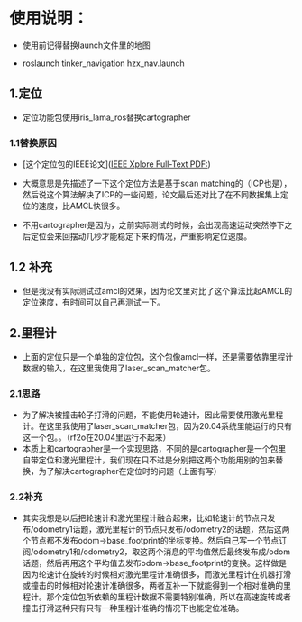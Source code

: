 # 使用说明：

* 使用前记得替换launch文件里的地图

* roslaunch tinker_navigation hzx_nav.launch

## 1.定位

* 定位功能包使用iris_lama_ros替换cartographer

### 1.1替换原因

* [这个定位包的IEEE论文]([IEEE Xplore Full-Text PDF:](https://ieeexplore.ieee.org/stamp/stamp.jsp?tp=&arnumber=7964053))

* 大概意思是先描述了一下这个定位方法是基于scan matching的（ICP也是），然后说这个算法解决了ICP的一些问题，论文最后还对比了在不同数据集上定位的速度，比AMCL快很多。

* 不用cartographer是因为，之前实际测试的时候，会出现高速运动突然停下之后定位会来回摆动几秒才能稳定下来的情况，严重影响定位速度。

## 1.2 补充

* 但是我没有实际测试过amcl的效果，因为论文里对比了这个算法比起AMCL的定位速度，有时间可以自己再测试一下。

## 2.里程计

* 上面的定位只是一个单独的定位包，这个包像amcl一样，还是需要依靠里程计数据的输入，在这里我使用了laser_scan_matcher包。

### 2.1思路

* 为了解决被撞击轮子打滑的问题，不能使用轮速计，因此需要使用激光里程计。在这里我使用了laser_scan_matcher包，因为20.04系统里能运行的只有这一个包。。（rf2o在20.04里运行不起来）
* 本质上和cartographer是一个实现思路，不同的是cartographer是一个包里自带定位和激光里程计，我们现在只不过是分别把这两个功能用别的包来替换，为了解决cartographer在定位时的问题（上面有写）

### 2.2补充

* 其实我想是以后把轮速计和激光里程计融合起来，比如轮速计的节点只发布/odometry1话题，激光里程计的节点只发布/odometry2的话题，然后这两个节点都不发布odom->base_footprint的坐标变换。然后自己写一个节点订阅/odometry1和/odometry2，取这两个消息的平均值然后最终发布成/odom话题，然后再用这个平均值去发布odom->base_footprint的变换。这样做是因为轮速计在旋转的时候相对激光里程计准确很多，而激光里程计在机器打滑或撞击的时候相对轮速计准确很多，两者互补一下就能得到一个相对准确的里程计。那个定位包所依赖的里程计数据不需要特别准确，所以在高速旋转或者撞击打滑这种只有只有一种里程计准确的情况下也能定位准确。
